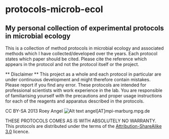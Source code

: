 # protocols-microb-ecol #
## My personal collection of experimental protocols in microbial ecology ##

This is a collection of method protocols in microbial ecology and associated methods which I have collected/developed over the years. Each protocol states which paper should be cited. Please cite the reference which appears in the protocol and not the protocol itself or the project.

** Disclaimer **
This project as a whole and each protocol in particular are under continuous development and might therefore contain mistakes. Please report if you find any error. These protocols are intended for professional scientists with work experience in the lab. You are responsible of familiarising yourself with the precautions and proper usage instructions for each of the reagents and apparatus described in the protocols.


CC BY-SA 2013 Roey Angel ![Alt text](./by-sa.png)
angel[AT]mpi-marburg.mpg.de

THESE PROTOCOLS COMES AS IS WITH ABSOLUTELY NO WARRANTY.
This protocols are distributed under the terms of the [Attribution-ShareAlike 3.0] licence.


[Attribution-ShareAlike 3.0]: http://bit.ly/ZiFSZM
